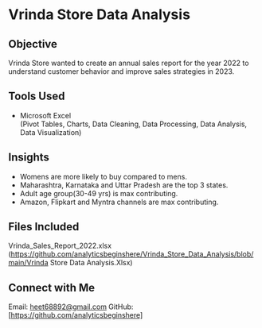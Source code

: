 # Vrinda Store Data Analysis

## **Objective**
Vrinda Store wanted to create an annual sales report for the year 2022 to understand customer behavior and improve sales strategies in 2023.

## **Tools Used**
- Microsoft Excel  
  (Pivot Tables, Charts, Data Cleaning, Data Processing, Data Analysis, Data Visualization)

## **Insights**
- Womens are more likely to buy compared to mens.
- Maharashtra, Karnataka and Uttar Pradesh are the top 3 states.
- Adult age group(30-49 yrs) is max contributing.
- Amazon, Flipkart and Myntra channels are max contributing.

## **Files Included**
Vrinda_Sales_Report_2022.xlsx  
(https://github.com/analyticsbeginshere/Vrinda_Store_Data_Analysis/blob/main/Vrinda Store Data Analysis.Xlsx)

## **Connect with Me**
Email: heet68892@gmail.com
GitHub: [https://github.com/analyticsbeginshere]  
